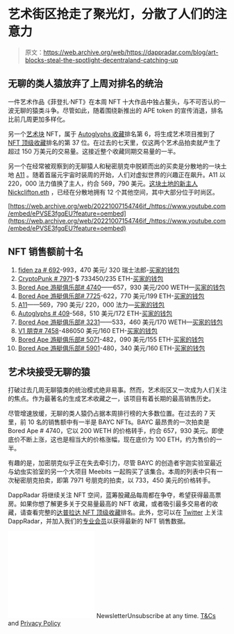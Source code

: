 # 艺术街区抢走了聚光灯，分散了人们的注意力

> 原文：<https://web.archive.org/web/https://dappradar.com/blog/art-blocks-steal-the-spotlight-decentraland-catching-up>

## 无聊的类人猿放弃了上周对排名的统治

一件艺术作品《菲登扎·NFT》在本周 NFT 十大作品中独占鳌头，与不可否认的一波无聊的猿类斗争。尽管如此，随着围绕新推出的 APE token 的宣传消退，排名比前几周更加多样化。

另一个[艺术块](https://web.archive.org/web/20221007154746/https://dappradar.com/ethereum/collectibles/art-blocks) NFT，属于 [Autoglyphs 收藏](https://web.archive.org/web/20221007154746/https://dappradar.com/hub/assets/eth/0xd4e4078ca3495de5b1d4db434bebc5a986197782/409)排名第 6，将生成艺术项目推到了[NFT 顶级收藏](https://web.archive.org/web/20221007154746/https://dappradar.com/nft/collections/2)排名的第 37 位。在过去的七天里，仅这两个艺术品拍卖就产生了超过 150 万美元的交易量。这接近整个收藏同期交易量的一半。

另一个在经常被观察到的无聊猿人和秘密朋克中脱颖而出的买卖是分散地的一块土地 [A11](https://web.archive.org/web/20221007154746/https://dappradar.com/hub/assets/eth/0x959e104e1a4db6317fa58f8295f586e1a978c297/4140) 。随着首届元宇宙时装周的开始，人们对虚拟世界的兴趣正在飙升。A11 以 220，000 法力值换了主人，约合 569，790 美元。[这块土地的新主人 Nickclifton.eth](https://web.archive.org/web/20221007154746/https://dappradar.com/hub/wallet/eth/0x4a90e18f3e90074a820532a3da62b347ea86711b?utm_source=rankings&utm_medium=nft&utm_campaign=nft_sales) ，已经在分散地拥有 12 个其他空间，其中大部分位于时尚区。

[https://web.archive.org/web/20221007154746if_/https://www.youtube.com/embed/ePVSE3fgqEU?feature=oembed](https://web.archive.org/web/20221007154746if_/https://www.youtube.com/embed/ePVSE3fgqEU?feature=oembed)

## NFT 销售额前十名

1.  [fiden za # 692](https://web.archive.org/web/20221007154746/https://dappradar.com/hub/assets/eth/0xa7d8d9ef8d8ce8992df33d8b8cf4aebabd5bd270/78000692)-993，470 美元/ 320 瑞士法郎-[买家的钱包](https://web.archive.org/web/20221007154746/https://dappradar.com/hub/wallet/eth/0x940fec5c4f11fec325b7ee07be152be19b62e276?utm_source=rankings&utm_medium=nft&utm_campaign=nft_sales)
2.  [CryptoPunk # 7971](https://web.archive.org/web/20221007154746/https://dappradar.com/hub/assets/eth/0xb47e3cd837ddf8e4c57f05d70ab865de6e193bbb/7971)-$ 733450/235 ETH-[买家的钱包](https://web.archive.org/web/20221007154746/https://dappradar.com/hub/wallet/eth/0x1919db36ca2fa2e15f9000fd9cdc2edcf863e685?utm_source=rankings&utm_medium=nft&utm_campaign=nft_sales)
3.  [Bored Ape 游艇俱乐部# 4740](https://web.archive.org/web/20221007154746/https://dappradar.com/hub/assets/eth/0xbc4ca0eda7647a8ab7c2061c2e118a18a936f13d/4740)——657，930 美元/200 WETH—[买家的钱包](https://web.archive.org/web/20221007154746/https://dappradar.com/hub/wallet/eth/0x020ca66c30bec2c4fe3861a94e4db4a498a35872?utm_source=rankings&utm_medium=nft&utm_campaign=nft_sales)
4.  [Bored Ape 游艇俱乐部# 7725](https://web.archive.org/web/20221007154746/https://dappradar.com/hub/assets/eth/0xbc4ca0eda7647a8ab7c2061c2e118a18a936f13d/7725)-622，770 美元/199 ETH-[买家的钱包](https://web.archive.org/web/20221007154746/https://dappradar.com/hub/wallet/eth/0xb4ad833d6f3b3c4426fea59ded207a952087f47c?utm_source=rankings&utm_medium=nft&utm_campaign=nft_sales)
5.  [A11](https://web.archive.org/web/20221007154746/https://dappradar.com/hub/assets/eth/0x959e104e1a4db6317fa58f8295f586e1a978c297/4140)——569，790 美元/ 220，000 法力—[买家的钱包](https://web.archive.org/web/20221007154746/https://dappradar.com/hub/wallet/eth/0x4a90e18f3e90074a820532a3da62b347ea86711b?utm_source=rankings&utm_medium=nft&utm_campaign=nft_sales)
6.  [Autoglyphs # 409](https://web.archive.org/web/20221007154746/https://dappradar.com/hub/assets/eth/0xd4e4078ca3495de5b1d4db434bebc5a986197782/409)-568，510 美元/172 ETH-[买家的钱包](https://web.archive.org/web/20221007154746/https://dappradar.com/hub/wallet/eth/0x6403d0e123c9e0f73265ab3f3dfd4c8ba3599f85?utm_source=rankings&utm_medium=nft&utm_campaign=nft_sales)
7.  [Bored Ape 游艇俱乐部# 3231](https://web.archive.org/web/20221007154746/https://dappradar.com/hub/assets/eth/0xbc4ca0eda7647a8ab7c2061c2e118a18a936f13d/3231)——533，460 美元/170 WETH—[买家的钱包](https://web.archive.org/web/20221007154746/https://dappradar.com/hub/wallet/eth/0x57eadd1811affbd06c03787caa973e626c090c62?utm_source=rankings&utm_medium=nft&utm_campaign=nft_sales)
8.  [V1 朋克# 7458](https://web.archive.org/web/20221007154746/https://dappradar.com/hub/assets/eth/0x282bdd42f4eb70e7a9d9f40c8fea0825b7f68c5d/7458)-486050 美元/160 ETH-[买家的钱包](https://web.archive.org/web/20221007154746/https://dappradar.com/hub/wallet/eth/0x9448e65344569e1c4ccedb02fc06473ec3741475?utm_source=rankings&utm_medium=nft&utm_campaign=nft_sales)
9.  [Bored Ape 游艇俱乐部# 5071](https://web.archive.org/web/20221007154746/https://dappradar.com/hub/assets/eth/0xbc4ca0eda7647a8ab7c2061c2e118a18a936f13d/5071)-482，090 美元/155 ETH-[买家的钱包](https://web.archive.org/web/20221007154746/https://dappradar.com/hub/wallet/eth/0xfd62c53ec90925f730e685dd1946b613d593c670?utm_source=rankings&utm_medium=nft&utm_campaign=nft_sales)
10.  [Bored Ape 游艇俱乐部# 5901](https://web.archive.org/web/20221007154746/https://dappradar.com/hub/assets/eth/0xbc4ca0eda7647a8ab7c2061c2e118a18a936f13d/5901)-480，340 美元/160 ETH-[买家的钱包](https://web.archive.org/web/20221007154746/https://dappradar.com/hub/wallet/eth/0x82d30797cc1b191dcdebc6c2befe820ec8efe9cb?utm_source=rankings&utm_medium=nft&utm_campaign=nft_sales)

## 艺术块接受无聊的猿

打破过去几周无聊猿类的统治模式绝非易事。然而，艺术街区又一次成为人们关注的焦点。作为最著名的生成艺术收藏之一，该项目有着长期的最高销售历史。

尽管增速放缓，无聊的类人猿仍占据本周排行榜的大多数位置。在过去的 7 天里，前 10 名的销售额中有一半是 BAYC NFTs。BAYC 最昂贵的一次拍卖是 Bored Ape # 4740，它以 200 WETH 的价格转手，约合 657，930 美元。即使底价不断上涨，这也是相当大的价格涨幅，现在底价为 100 ETH，约为售价的一半。

有趣的是，加密朋克似乎正在失去牵引力，尽管 BAYC 的创造者宇迦实验室最近与幼虫实验室的另一个大项目 Meebits 一起购买了该集合。本周的列表中只有一次秘密朋克拍卖，即第 7971 号朋克的拍卖，以 733，450 美元的价格转手。

DappRadar 将继续关注 NFT 空间，蓝筹股藏品每周都在争夺，希望获得最高票房。如果你想了解更多关于交易量最高的 NFT 收藏，或者吸引最多交易者的收藏，请查看完整的[达普拉达 NFT 顶级收藏](https://web.archive.org/web/20221007154746/https://dappradar.com/nft/collections/1)排名。此外，您可以在 [Twitter](https://web.archive.org/web/20221007154746/https://twitter.com/dappradar) 上关注 DappRadar，并加入我们的[专业会员](https://web.archive.org/web/20221007154746/https://dappradar.com/token/pro)以获得最新的 NFT 销售数据。

![](img/6d5a4a2d609c56e1a5771717e54ba759.png) NewsletterUnsubscribe at any time. [T&Cs](https://web.archive.org/web/20221007154746/https://dappradar.com/terms) and [Privacy Policy](https://web.archive.org/web/20221007154746/https://dappradar.com/privacy-policy)